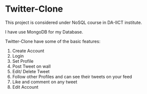 # Twitter-Clone
This project is considered under NoSQL course in DA-IICT institute. 

I have use MongoDB for my Database. 

Twitter-Clone have some of the basic features:
1. Create Account 
2. Login
3. Set Profile 
4. Post Tweet on wall
5. Edit/ Delete Tweet
6. Follow other Profiles and can see their tweets on your feed 
7. Like and comment on any tweet 
8. Edit Account 
